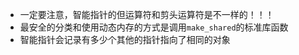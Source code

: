 
- 一定要注意，智能指针的但运算符和剪头运算符是不一样的！！！
- 最安全的分类和使用动态内存的方式是调用`make_shared`的标准库函数
- 智能指针会记录有多少个其他的指针指向了相同的对象